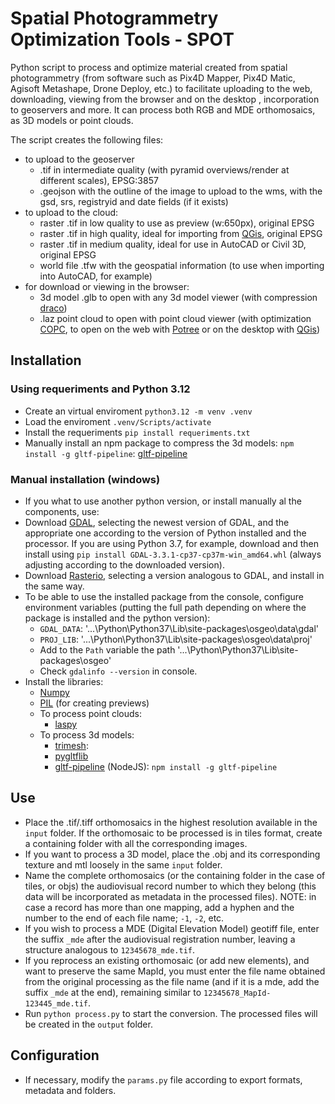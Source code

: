 # Spatial Photogrammetry Optimization Tools - SPOT

Python script to process and optimize material created from spatial photogrammetry (from software such as Pix4D Mapper, Pix4D Matic, Agisoft Metashape, Drone Deploy, etc.) to facilitate uploading to the web, downloading, viewing from the browser and on the desktop , incorporation to geoservers and more. It can process both RGB and MDE orthomosaics, as 3D models or point clouds.

The script creates the following files:

- to upload to the geoserver
  - .tif in intermediate quality (with pyramid overviews/render at different scales), EPSG:3857
  - .geojson with the outline of the image to upload to the wms, with the gsd, srs, registryid and date fields (if it exists)
- to upload to the cloud:
  - raster .tif in low quality to use as preview (w:650px), original EPSG
  - raster .tif in high quality, ideal for importing from [QGis](https://www.qgis.org/), original EPSG
  - raster .tif in medium quality, ideal for use in AutoCAD or Civil 3D, original EPSG
  - world file .tfw with the geospatial information (to use when importing into AutoCAD, for example)
- for download or viewing in the browser:
  - 3d model .glb to open with any 3d model viewer (with compression [draco](https://google.github.io/draco/))
  - .laz point cloud to open with point cloud viewer (with optimization [COPC](https://copc.io/), to open on the web with [Potree](https://github.com/potree/potree/) or on the desktop with [QGis](https://www.qgis.org/))

## Installation

### Using requeriments and Python 3.12
- Create an virtual enviroment `python3.12 -m venv .venv`
- Load the enviroment `.venv/Scripts/activate`
- Install the requeriments `pip install requeriments.txt`
- Manually install an npm package to compress the 3d models: `npm install -g gltf-pipeline`: [gltf-pipeline](https://github.com/CesiumGS/gltf-pipeline)

### Manual installation (windows)
- If you what to use another python version, or install manually al the components, use:
- Download [GDAL](https://github.com/cgohlke/geospatial-wheels/releases/), selecting the newest version of GDAL, and the appropriate one according to the version of Python installed and the processor. If you are using Python 3.7, for example, download and then install using `pip install GDAL-3.3.1-cp37-cp37m-win_amd64.whl` (always adjusting according to the downloaded version).
- Download [Rasterio](https://github.com/cgohlke/geospatial-wheels/releases/), selecting a version analogous to GDAL, and install in the same way.
- To be able to use the installed package from the console, configure environment variables (putting the full path depending on where the package is installed and the python version):
  - `GDAL_DATA`: '...\Python\Python37\Lib\site-packages\osgeo\data\gdal'
  - `PROJ_LIB`: '...\Python\Python37\Lib\site-packages\osgeo\data\proj'
  - Add to the `Path` variable the path '...\Python\Python37\Lib\site-packages\osgeo'
  - Check `gdalinfo --version` in console.
- Install the libraries:
  - [Numpy](https://numpy.org/)
  - [PIL](https://python-pillow.org/) (for creating previews) 
  - To process point clouds:
    - [laspy](https://laspy.readthedocs.io/en/latest/index.html)
  - To process 3d models:
    - [trimesh](https://trimesh.org/index.html):
    - [pygltflib](https://pypi.org/project/pygltflib/)
    - [gltf-pipeline](https://github.com/CesiumGS/gltf-pipeline) (NodeJS): `npm install -g gltf-pipeline`

## Use

- Place the .tif/.tiff orthomosaics in the highest resolution available in the `input` folder. If the orthomosaic to be processed is in tiles format, create a containing folder with all the corresponding images.
- If you want to process a 3D model, place the .obj and its corresponding texture and mtl loosely in the same `input` folder.
- Name the complete orthomosaics (or the containing folder in the case of tiles, or objs) the audiovisual record number to which they belong (this data will be incorporated as metadata in the processed files). NOTE: in case a record has more than one mapping, add a hyphen and the number to the end of each file name; `-1`, `-2`, etc.
- If you wish to process a MDE (Digital Elevation Model) geotiff file, enter the suffix `_mde` after the audiovisual registration number, leaving a structure analogous to `12345678_mde.tif`.
- If you reprocess an existing orthomosaic (or add new elements), and want to preserve the same MapId, you must enter the file name obtained from the original processing as the file name (and if it is a mde, add the suffix `_mde` at the end), remaining similar to `12345678_MapId-123445_mde.tif`.
- Run `python process.py` to start the conversion. The processed files will be created in the `output` folder.

## Configuration

- If necessary, modify the `params.py` file according to export formats, metadata and folders.
